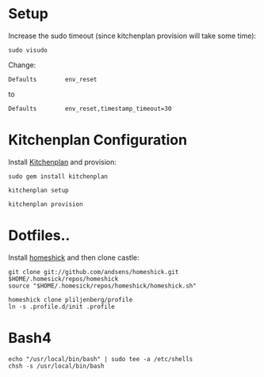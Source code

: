 # Setup
Increase the sudo timeout (since kitchenplan provision will take some time):

    sudo visudo

Change:

    Defaults        env_reset
to

    Defaults        env_reset,timestamp_timeout=30
# Kitchenplan Configuration
Install [Kitchenplan](https://github.com/kitchenplan/kitchenplan) and provision:

    sudo gem install kitchenplan

    kitchenplan setup

    kitchenplan provision

# Dotfiles..
Install [homeshick](https://github.com/andsens/homeshick) and then clone castle:

    git clone git://github.com/andsens/homeshick.git $HOME/.homesick/repos/homeshick
    source "$HOME/.homesick/repos/homeshick/homeshick.sh"

    homeshick clone pliljenberg/profile
    ln -s .profile.d/init .profile

# Bash4

    echo "/usr/local/bin/bash" | sudo tee -a /etc/shells
    chsh -s /usr/local/bin/bash
